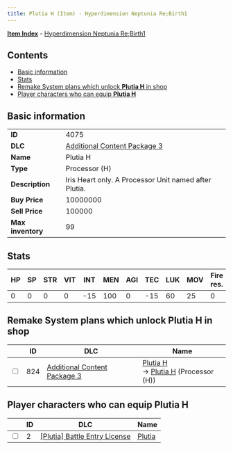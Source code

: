 ```yaml
---
title: Plutia H (Item) - Hyperdimension Neptunia Re;Birth1
---
```


[**Item Index**](/neptunia/rb1/item/index.html) - [Hyperdimension Neptunia Re;Birth1](/neptunia/rb1)

## Contents

- [Basic information](#basic-information)
- [Stats](#stats)
- [Remake System plans which unlock **Plutia H** in shop](#remake-system-plans-which-unlock-plutia-h-in-shop)
- [Player characters who can equip **Plutia H**](#player-characters-who-can-equip-plutia-h)

## Basic information

|   |   |
| -- | -- |
| **ID** | 4075 |
| **DLC** | [Additional Content Package 3](/neptunia/rb1/dlc/12-pack3.html) |
| **Name** | Plutia H |
| **Type** | Processor (H) |
| **Description** | Iris Heart only. A Processor Unit named after Plutia. |
| **Buy Price** | 10000000 |
| **Sell Price** | 100000 |
| **Max inventory** | 99 |


## Stats

| HP | SP | STR | VIT | INT | MEN | AGI | TEC | LUK | MOV | Fire res. | Ice res. | Wind res. | Lightning res. |
| -- | -- | --- | --- | --- | --- | --- | --- | --- | --- | --------- | -------- | --------- | -------------- |
| 0 | 0 | 0 | 0 | -15 | 100 | 0 | -15 | 60 | 25 | 0 | 0 | 0 | 0 |


## Remake System plans which unlock **Plutia H** in shop

|    | ID | DLC | Name |
| -- | -- | --- | ---- |
| <input type="checkbox" id="rb1-remake-12-824" class="trackbox" /> | 824 | [Additional Content Package 3](/neptunia/rb1/dlc/12-pack3.html) | [Plutia H](/neptunia/rb1/remake/12-824-plutia-h.html)<br /> → [Plutia H](/neptunia/rb1/item/12-4075-plutia-h.html) (Processor (H)) |


## Player characters who can equip **Plutia H**

|    | ID | DLC | Name |
| -- | -- | --- | ---- |
| <input type="checkbox" id="rb1-player-7-2" class="trackbox" /> | 2 | [[Plutia] Battle Entry License](/neptunia/rb1/dlc/7-plutia.html) | [Plutia](/neptunia/rb1/player/7-2-plutia.html) |

